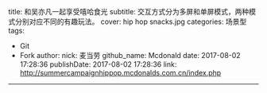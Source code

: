 title: 和吴亦凡一起享受嘻哈食光
subtitle: 交互方式分为多屏和单屏模式，两种模式分别对应不同的有趣玩法。
cover: hip hop snacks.jpg
categories: 场景型
tags:
  - Git
  - Fork
author:
  nick: 麦当劳
  github_name: Mcdonald
date: 2017-08-02 17:28:36
publishDate: 2017-08-02 17:28:36
link: http://summercampaignhippop.mcdonalds.com.cn/index.php
---

